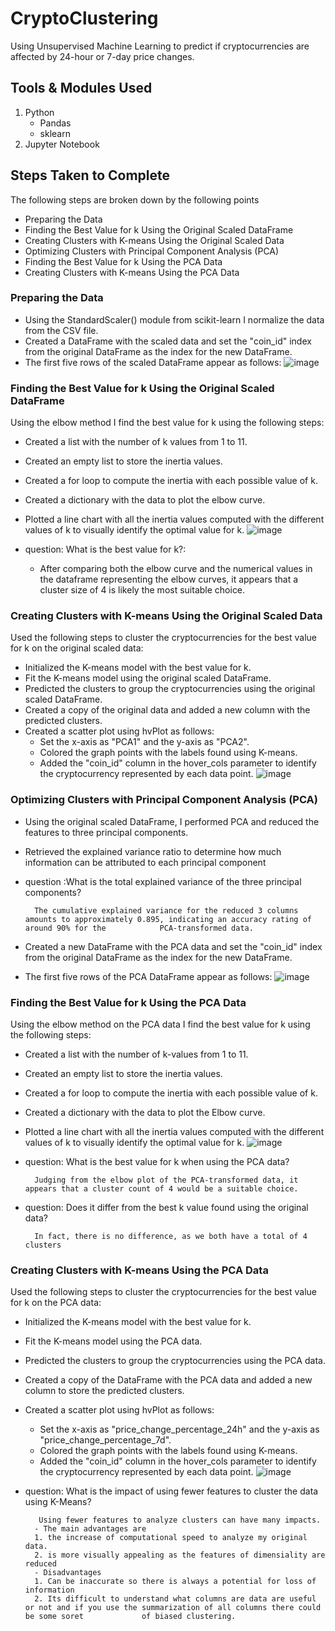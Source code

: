 # CryptoClustering
Using Unsupervised Machine Learning to predict if cryptocurrencies are affected by 24-hour or 7-day price changes.

## Tools & Modules Used
1. Python
   - Pandas
   - sklearn
2. Jupyter Notebook


## Steps Taken to Complete
The following steps are broken down by the following points
- Preparing the Data
- Finding the Best Value for k Using the Original Scaled DataFrame
- Creating Clusters with K-means Using the Original Scaled Data
- Optimizing Clusters with Principal Component Analysis (PCA)
- Finding the Best Value for k Using the PCA Data
- Creating Clusters with K-means Using the PCA Data

### Preparing the Data
* Using the StandardScaler() module from scikit-learn I normalize the data from the CSV file.
* Created a DataFrame with the scaled data and set the "coin_id" index from the original DataFrame as the index for the new DataFrame.
* The first five rows of the scaled DataFrame appear as follows:
  ![image](https://github.com/Jaynav04/CryptoClustering/assets/130405173/e1d25e20-6bcc-4a42-b1ac-f413d637b98b)

### Finding the Best Value for k Using the Original Scaled DataFrame
Using the elbow method I find the best value for k using the following steps:
* Created a list with the number of k values from 1 to 11.
* Created an empty list to store the inertia values.
* Created a for loop to compute the inertia with each possible value of k.
* Created a dictionary with the data to plot the elbow curve.
* Plotted a line chart with all the inertia values computed with the different values of k to visually identify the optimal value for k.
  ![image](https://github.com/Jaynav04/CryptoClustering/assets/130405173/da6f9279-4679-4630-b861-b5bc97dd060a)

*  question: What is the best value for k?:
   *  After comparing both the elbow curve and the numerical values in the dataframe representing the elbow curves, it appears that a cluster size of 4 is likely the most suitable choice.

### Creating Clusters with K-means Using the Original Scaled Data
Used the following steps to cluster the cryptocurrencies for the best value for k on the original scaled data:
* Initialized the K-means model with the best value for k.
* Fit the K-means model using the original scaled DataFrame.
* Predicted the clusters to group the cryptocurrencies using the original scaled DataFrame.
* Created a copy of the original data and added a new column with the predicted clusters.
* Created a scatter plot using hvPlot as follows:
  * Set the x-axis as "PCA1" and the y-axis as "PCA2".
  * Colored the graph points with the labels found using K-means.
  * Added the "coin_id" column in the hover_cols parameter to identify the cryptocurrency represented by each data point.
    ![image](https://github.com/Jaynav04/CryptoClustering/assets/130405173/3546a04b-4b71-4c04-aa9c-2789f89fde78)

### Optimizing Clusters with Principal Component Analysis (PCA)
* Using the original scaled DataFrame, I performed PCA and reduced the features to three principal components.

* Retrieved the explained variance ratio to determine how much information can be attributed to each principal component

* question :What is the total explained variance of the three principal components?

        The cumulative explained variance for the reduced 3 columns amounts to approximately 0.895, indicating an accuracy rating of around 90% for the            PCA-transformed data.
  
* Created a new DataFrame with the PCA data and set the "coin_id" index from the original DataFrame as the index for the new DataFrame.

* The first five rows of the PCA DataFrame appear as follows:
  ![image](https://github.com/Jaynav04/CryptoClustering/assets/130405173/bb12b144-dbd2-48aa-8de5-4b14dc332879)

### Finding the Best Value for k Using the PCA Data
Using the elbow method on the PCA data I find the best value for k using the following steps:

* Created a list with the number of k-values from 1 to 11.
* Created an empty list to store the inertia values.
* Created a for loop to compute the inertia with each possible value of k.
* Created a dictionary with the data to plot the Elbow curve.
* Plotted a line chart with all the inertia values computed with the different values of k to visually identify the optimal value for k.
  ![image](https://github.com/Jaynav04/CryptoClustering/assets/130405173/ade7d1cc-1bdb-4edf-9d32-f05472c0ef4a)

* question: What is the best value for k when using the PCA data?

        Judging from the elbow plot of the PCA-transformed data, it appears that a cluster count of 4 would be a suitable choice.
  
* question: Does it differ from the best k value found using the original data?

        In fact, there is no difference, as we both have a total of 4 clusters

### Creating Clusters with K-means Using the PCA Data
Used the following steps to cluster the cryptocurrencies for the best value for k on the PCA data:

* Initialized the K-means model with the best value for k.
* Fit the K-means model using the PCA data.
* Predicted the clusters to group the cryptocurrencies using the PCA data.
* Created a copy of the DataFrame with the PCA data and added a new column to store the predicted clusters.
* Created a scatter plot using hvPlot as follows:
  * Set the x-axis as "price_change_percentage_24h" and the y-axis as "price_change_percentage_7d".
  * Colored the graph points with the labels found using K-means.
  * Added the "coin_id" column in the hover_cols parameter to identify the cryptocurrency represented by each data point.
    ![image](https://github.com/Jaynav04/CryptoClustering/assets/130405173/c132ebf4-50f8-4c48-81cd-530be54519c3)

* question: What is the impact of using fewer features to cluster the data using K-Means?

         Using fewer features to analyze clusters can have many impacts.
        - The main advantages are 
        1. the increase of computational speed to analyze my original data. 
        2. is more visually appealing as the features of dimensiality are reduced
        - Disadvantages 
        1. Can be inaccurate so there is always a potential for loss of information
        2. Its difficult to understand what columns are data are useful or not and if you use the summarization of all columns there could be some soret             of biased clustering.
